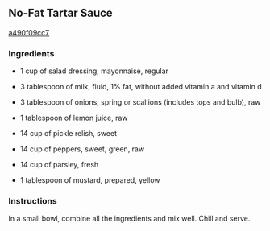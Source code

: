 ## No-Fat Tartar Sauce

[a490f09cc7](http://www.food.com/recipe/no-fat-tartar-sauce-38725)

### Ingredients

 - 1 cup of salad dressing, mayonnaise, regular

 - 3 tablespoon of milk, fluid, 1% fat, without added vitamin a and vitamin d

 - 3 tablespoon of onions, spring or scallions (includes tops and bulb), raw

 - 1 tablespoon of lemon juice, raw

 - 14 cup of pickle relish, sweet

 - 14 cup of peppers, sweet, green, raw

 - 14 cup of parsley, fresh

 - 1 tablespoon of mustard, prepared, yellow

### Instructions

In a small bowl, combine all the ingredients and mix well. Chill and serve.